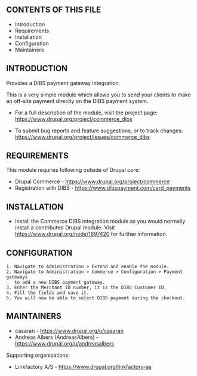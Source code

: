 CONTENTS OF THIS FILE
---------------------

 * Introduction
 * Requirements
 * Installation
 * Configuration
 * Maintainers


INTRODUCTION
------------

Provides a DIBS payment gateway integration.

This is a very simple module which allows you to send your clients to make an
off-site payment directly on the DIBS payment system.

 * For a full description of the module, visit the project page:
   https://www.drupal.org/project/commerce_dibs

 * To submit bug reports and feature suggestions, or to track changes:
   https://www.drupal.org/project/issues/commerce_dibs


REQUIREMENTS
------------

This module requires following outside of Drupal core:

 * Drupal Commerce - https://www.drupal.org/project/commerce
 * Registration with DIBS - https://www.dibspayment.com/card_payments


INSTALLATION
------------

 * Install the Commerce DIBS integration module as you would normally install a
   contributed Drupal module. Visit
   https://www.drupal.org/node/1897420 for further information.


CONFIGURATION
-------------

    1. Navigate to Administration > Extend and enable the module.
    2. Navigate to Administration > Commerce > Configuration > Payment gateways
       to add a new DIBS payment gateway.
    3. Enter the Merchant ID number, it is the DIBS Customer ID.
    4. Fill the fields and save it.
    5. You will now be able to select DIBS payment during the checkout.


MAINTAINERS
-----------

 * casaran - https://www.drupal.org/u/casaran
 * Andreas Albers (AndreasAlbers) - https://www.drupal.org/u/andreasalbers

Supporting organizations:

 * Linkfactory A/S - https://www.drupal.org/linkfactory-as
